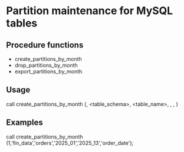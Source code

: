 # Partition maintenance for MySQL tables

## Procedure functions
* create_partitions_by_month
* drop_partitions_by_month
* export_partitions_by_month

## Usage

call create_partitions_by_month (<sequence no>, <table_schema>, <table_name>, <start partition YYYY_MM>, <end partition YYYY_MM>, <parition key>)

## Examples

call create_partitions_by_month (1,'fin_data','orders','2025_01','2025_13','order_date');

